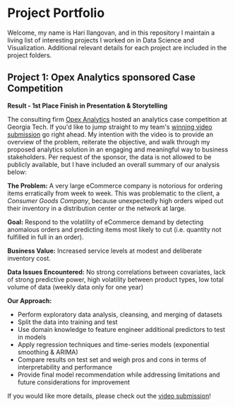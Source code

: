 # Project Portfolio

Welcome, my name is Hari Ilangovan, and in this repository I maintain a living list of interesting projects I worked on in Data Science and Visualization. Additional relevant details for each project are included in the project folders.

## Project 1: Opex Analytics sponsored Case Competition

**Result - 1st Place Finish in Presentation & Storytelling**

The consulting firm [Opex Analytics](https://opexanalytics.com/) hosted an analytics case competition at Georgia Tech. If you'd like to jump straight to my team's [winning video submission](https://spark.adobe.com/video/NSes6Wi9eP6oY) go right ahead. My intention with the video is to provide an overview of the problem, reiterate the objective, and walk through my proposed analytics solution in an engaging and meaningful way to business stakeholders. Per request of the sponsor, the data is not allowed to be publicly available, but I have included an overall summary of our analysis below:

**The Problem:** A very large eCommerce company is notorious for ordering items erratically from week to week. This was problematic to the client, a *Consumer Goods Company*, because unexpectedly high orders wiped out their inventory in a distribution center or the network at large.

**Goal:** Respond to the volatility of eCommerce demand by detecting anomalous orders and predicting items most likely to cut (i.e. quantity not fulfilled in full in an order).

**Business Value:** Increased service levels at modest and deliberate inventory cost.

**Data Issues Encountered:** No strong correlations between covariates, lack of strong predictive power, high volatility between product types, low total volume of data (weekly data only for one year)

**Our Approach:** 
- Perform exploratory data analysis, cleansing, and merging of datasets
- Split the data into training and test
- Use domain knowledge to feature engineer additional predictors to test in models
- Apply regression techniques and time-series models (exponential smoothing & ARIMA)
- Compare results on test set and weigh pros and cons in terms of interpretability and performance
- Provide final model recommendation while addressing limitations and future considerations for improvement

If you would like more details, please check out the [video submission](https://spark.adobe.com/video/NSes6Wi9eP6oY)!
